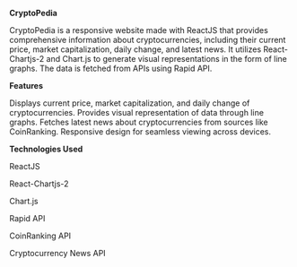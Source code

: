 ****CryptoPedia****


CryptoPedia is a responsive website made with ReactJS that provides comprehensive information about cryptocurrencies, including their current price, market capitalization, daily change, and latest news. It utilizes React-Chartjs-2 and Chart.js to generate visual representations in the form of line graphs. The data is fetched from APIs using Rapid API.

**Features**

Displays current price, market capitalization, and daily change of cryptocurrencies.
Provides visual representation of data through line graphs.
Fetches latest news about cryptocurrencies from sources like CoinRanking.
Responsive design for seamless viewing across devices.

**Technologies Used**

ReactJS

React-Chartjs-2

Chart.js

Rapid API

CoinRanking API

Cryptocurrency News API

